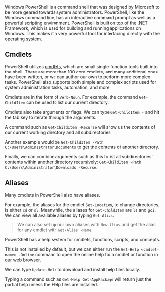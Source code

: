 Windows PowerShell is a command shell that was designed by Microsoft to be more geared towards system administrators. PowerShell, like the Windows command line, has an interactive command prompt as well as a powerful scripting environment. PowerShell is built on top of the .NET Framework, which is used for building and running applications on Windows. This makes it a very powerful tool for interfacing directly with the operating system.

## Cmdlets

PowerShell utilizes [cmdlets](https://docs.microsoft.com/en-us/powershell/scripting/developer/cmdlet/cmdlet-overview?view=powershell-7), which are small single-function tools built into the shell. 
There are more than 100 core cmdlets, and many additional ones have been written, or we can author our own to perform more complex tasks. PowerShell also supports both simple and complex scripts used for system administration tasks, automation, and more.

Cmdlets are in the form of `Verb-Noun`. For example, the command `Get-ChildItem` can be used to list our current directory. 

Cmdlets also take arguments or flags. We can type `Get-ChildItem -` and hit the tab key to iterate through the arguments. 

A command such as `Get-ChildItem -Recurse` will show us the contents of our current working directory and all subdirectories. 

Another example would be `Get-ChildItem -Path C:\Users\Administrator\Documents` to get the contents of another directory.

Finally, we can combine arguments such as this to list all subdirectories' contents within another directory recursively: `Get-ChildItem -Path C:\Users\Administrator\Downloads -Recurse`.

## Aliases

Many cmdlets in PowerShell also have aliases. 

For example, the aliases for the cmdlet `Set-Location`, to change directories, is either `cd` or `sl`. Meanwhile, the aliases for `Get-ChildItem` are `ls` and `gci`. 
We can view all available aliases by typing `Get-Alias`.

>We can also set up our own aliases with `New-Alias` and get the alias for any cmdlet with `Get-Alias -Name`.

PowerShell has a help system for cmdlets, functions, scripts, and concepts. 

This is not installed by default, but we can either run the `Get-Help <cmdlet-name> -Online` command to open the online help for a cmdlet or function in our web browser. 

We can type `Update-Help` to download and install help files locally.

Typing a command such as `Get-Help Get-AppPackage` will return just the partial help unless the Help files are installed. 


